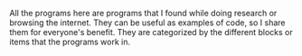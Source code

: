 All the programs here are programs that I
found while doing research or browsing the
internet.  They can be useful as examples of
code, so I share them for everyone's benefit.
They are categorized by the different blocks or
items that the programs work in.
